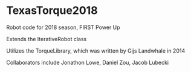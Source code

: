 # TexasTorque2018
Robot code for 2018 season, FIRST Power Up

Extends the IterativeRobot class

Utilizes the TorqueLibrary, which was written by Gijs Landwhale in 2014

Collaborators include Jonathon Lowe, Daniel Zou, Jacob Lubecki
